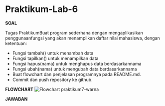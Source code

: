 # Praktikum-Lab-6

**SOAL**

Tugas PraktikumBuat program sederhana dengan mengaplikasikan penggunaanfungsi yang akan menampilkan daftar nilai mahasiswa, dengan ketentuan:
- Fungsi tambah() untuk menambah data
- Fungsi tapilkan() untuk menampilkan data
- Fungsi hapus(nama) untuk menghapus data berdasarkannama
- Fungsi ubah(nama) untuk mengubah data berdasarkannama
- Buat flowchart dan penjelasan programnya pada README.md. 
- Commit dan push repository ke github.

**FLOWCHART**
![Flowchart praktikum7-warna](https://github.com/user-attachments/assets/d44329c2-ddb9-48c2-a66d-9bee50bd605a)


**JAWABAN**
